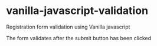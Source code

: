 # vanilla-javascript-validation

Registration form validation using Vanilla javascript

The form validates after the submit button has been clicked
